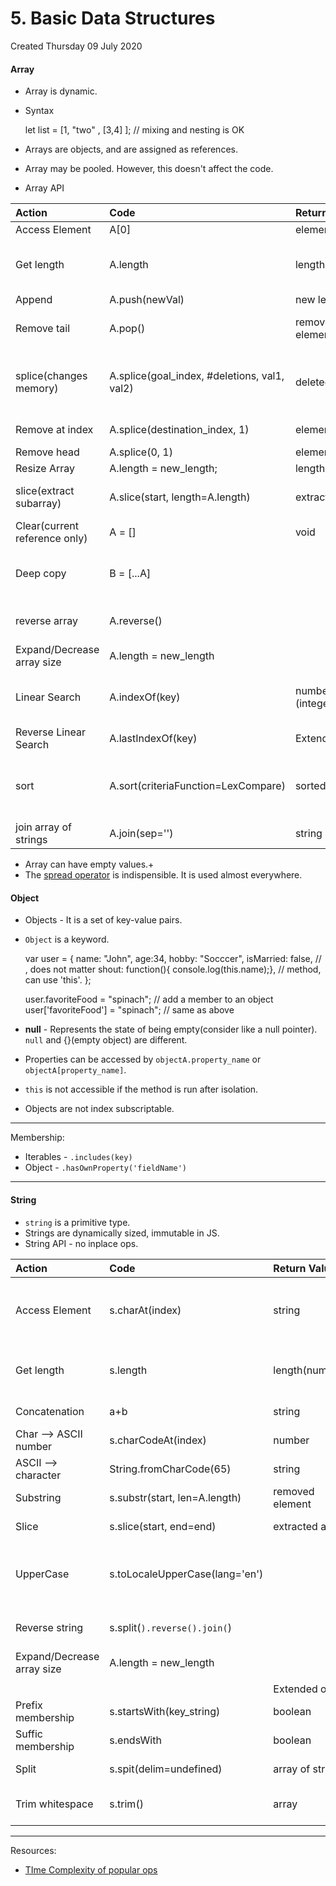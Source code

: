 # 5. Basic Data Structures

Created Thursday 09 July 2020

#### Array

- Array is dynamic.
- Syntax

  let list = [1, "two" , [3,4] ]; // mixing and nesting is OK

- Arrays are objects, and are assigned as references.
- Array may be pooled. However, this doesn't affect the code.
- Array API

| Action                        | Code                                         | Return Value     | Comment                                                                      |
| :---------------------------- | :------------------------------------------- | :--------------- | :--------------------------------------------------------------------------- |
| Access Element                | A[0]                                         | element          | Same as C++                                                                  |
| Get length                    | A.length                                     | length(number)   | This property is readable/writable: it can change array size.                |
| Append                        | A.push(newVal)                               | new length       |                                                                              |
| Remove tail                   | A.pop()                                      | removed element  | returns removed element. Error if array is empty.                            |
| splice(changes memory)        | A.splice(goal_index, #deletions, val1, val2) | deleted array    | Delete #deletion elements and add val1, val2 etc at goal index(inclusive).   |
| Remove at index               | A.splice(destination_index, 1)               | element          | Removes ith element                                                          |
| Remove head                   | A.splice(0, 1)                               | element          |                                                                              |
| Resize Array                  | A.length = new_length;                       | length(number)   |                                                                              |
| slice(extract subarray)       | A.slice(start, length=A.length)              | extracted array  | No change in array, just like substr in C++                                  |
| Clear(current reference only) | A = []                                       | void             | No change at memory location.                                                |
| Deep copy                     | B = [...A]                                   |                  | New memory allocated, same behavior for array literal rvalue.                |
| reverse array                 | A.reverse()                                  |                  | Inplace and reference as return value.                                       |
| Expand/Decrease array size    | A.length = new_length                        |                  | Change is in-place.                                                          |
| Linear Search                 | A.indexOf(key)                               | number (integer) | Returns -1 if key not found. Returns leftmost key index (if duplicates).     |
| Reverse Linear Search         | A.lastIndexOf(key)                           | Extended ops     |                                                                              |
| sort                          | A.sort(criteriaFunction=LexCompare)          | sorted array     | function (a, b) { return numericDifference}; Return negative, 0 or positive. |
| join array of strings         | A.join(sep='')                               | string           |                                                                              |

- Array can have empty values.+
- The [spread operator](4._Advanced_Arrays.md) is indispensible. It is used almost everywhere.

#### Object

- Objects - It is a set of key-value pairs.
- `Object` is a keyword.

  var user = {
  name: "John",
  age:34,
  hobby: "Socccer",
  isMarried: false, // , does not matter
  shout: function(){ console.log(this.name);}, // method, can use 'this'.
  };

  user.favoriteFood = "spinach"; // add a member to an object
  user['favoriteFood'] = "spinach"; // same as above

- **null** - Represents the state of being empty(consider like a null pointer). `null` and {}(empty object) are different.
- Properties can be accessed by `objectA.property_name` or `objectA[property_name]`.
- `this` is not accessible if the method is run after isolation.
- Objects are not index subscriptable.

---

Membership:

- Iterables - `.includes(key)`
- Object - `.hasOwnProperty('fieldName')`

---

#### String

- `string` is a primitive type.
- Strings are dynamically sized, immutable in JS.
- String API - no inplace ops.

| Action                     | Code                           | Return Value     | Comment                                                            |
| :------------------------- | :----------------------------- | :--------------- | :----------------------------------------------------------------- |
| Access Element             | s.charAt(index)                | string           | [] works too. But fails for edge cases - 'hello'[true] is an error |
| Get length                 | s.length                       | length(number)   | This property is readable/writable: it can change array size.      |
| Concatenation              | a+b                            | string           | Works with non-string                                              |
| Char --> ASCII number      | s.charCodeAt(index)            | number           |                                                                    |
| ASCII --> character        | String.fromCharCode(65)        | string           | Need to use String class                                           |
| Substring                  | s.substr(start, len=A.length)  | removed element  | start, length based extraction                                     |
| Slice                      | s.slice(start, end=end)        | extracted array  | [start, end) based extraction                                      |
| UpperCase                  | s.toLocaleUpperCase(lang='en') |                  | same as toUpperCase() for EN. Similar syntax for lowercase.        |
| Reverse string             | s.split(`).reverse().join(`)   |                  | Inplace and reference as return value.                             |
| Expand/Decrease array size | A.length = new_length          |                  | Change is in-place.                                                |
|                            |                                |                  |                                                                    |
|                            |                                | Extended ops     |                                                                    |
| Prefix membership          | s.startsWith(key_string)       | boolean          | Same as Python3                                                    |
| Suffic membership          | s.endsWith                     | boolean          | Same as Python3                                                    |
| Split                      | s.spit(delim=undefined)        | array of strings | No splitting without delimiter                                     |
| Trim whitespace            | s.trim()                       | array            | No arguments. trimLeft, trimRight are available.                   |

---

Resources:

- [TIme Complexity of popular ops](https://dev.to/lukocastillo/time-complexity-big-0-for-javascript-array-methods-and-examples-mlg)
